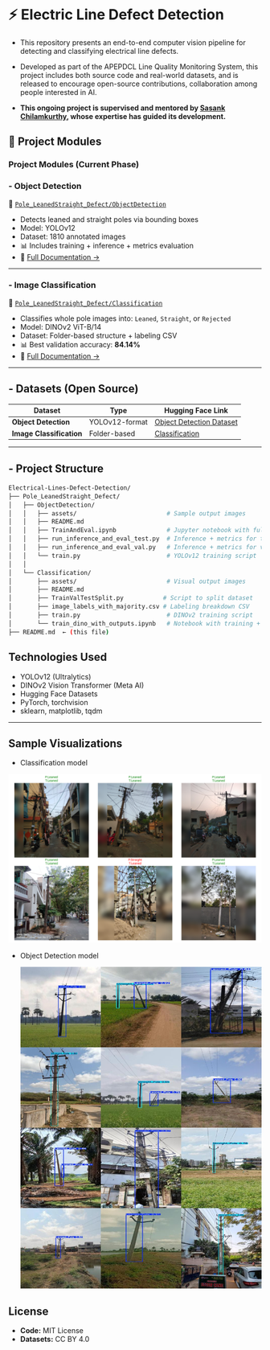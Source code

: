 # ⚡ Electric Line Defect Detection

- This repository presents an end-to-end computer vision pipeline for detecting and classifying electrical line defects.

- Developed as part of the APEPDCL Line Quality Monitoring System, this project includes both source code and real-world datasets, and is released to encourage open-source contributions, collaboration among people interested in AI.
  
-  **This ongoing project is supervised and mentored by [Sasank Chilamkurthy](https://chsasank.com/about/), whose expertise has guided its development.** 

## 📂 Project Modules
### Project Modules (Current Phase)


### - Object Detection  
📁 [`Pole_LeanedStraight_Defect/ObjectDetection`](./Pole_LeanedStraight_Defect/ObjectDetection)

- Detects leaned and straight poles via bounding boxes  
- Model: YOLOv12  
- Dataset: 1810 annotated images  
- 📊 Includes training + inference + metrics evaluation  
- 📄 [Full Documentation →](https://github.com/sampath-balaji/Electrical-Lines-Defect-Detection/tree/main/Pole_LeanedStraight_Defect/ObjectDetection)

---

### - Image Classification  
📁 [`Pole_LeanedStraight_Defect/Classification`](./Pole_LeanedStraight_Defect/Classification)

- Classifies whole pole images into: `Leaned`, `Straight`, or `Rejected`  
- Model: DINOv2 ViT-B/14  
- Dataset: Folder-based structure + labeling CSV  
- 📊 Best validation accuracy: **84.14%**  
- 📄 [Full Documentation →](https://github.com/sampath-balaji/Electrical-Lines-Defect-Detection/tree/main/Pole_LeanedStraight_Defect/Classification)

---

## - Datasets (Open Source)

| Dataset | Type | Hugging Face Link |
|--------|------|-------------------|
| **Object Detection** | YOLOv12-format | [Object Detection Dataset](https://huggingface.co/datasets/sampath-balaji/Electrical-Lines-Defect-Detection/tree/main/Poles_LeanedStraight/ObjectDetection) |
| **Image Classification** | Folder-based | [Classification](https://huggingface.co/datasets/sampath-balaji/Electrical-Lines-Defect-Detection/tree/main/Poles_LeanedStraight/Classification) |

---

## - Project Structure

```bash
Electrical-Lines-Defect-Detection/
├── Pole_LeanedStraight_Defect/
│   ├── ObjectDetection/
│   │   ├── assets/                         # Sample output images
│   │   ├── README.md
│   │   ├── TrainAndEval.ipynb              # Jupyter notebook with full pipeline
│   │   ├── run_inference_and_eval_test.py  # Inference + metrics for test set
│   │   ├── run_inference_and_eval_val.py   # Inference + metrics for val set
│   │   └── train.py                        # YOLOv12 training script
│   │
│   └── Classification/
│       ├── assets/                         # Visual output images
│       ├── README.md
│       ├── TrainValTestSplit.py           # Script to split dataset
│       ├── image_labels_with_majority.csv # Labeling breakdown CSV
│       ├── train.py                        # DINOv2 training script
│       └── train_dino_with_outputs.ipynb   # Notebook with training + visualizations
├── README.md  ← (this file)
```

## Technologies Used

- YOLOv12 (Ultralytics)
- DINOv2 Vision Transformer (Meta AI)
- Hugging Face Datasets
- PyTorch, torchvision
- sklearn, matplotlib, tqdm

---

## Sample Visualizations
- Classification model
<p align="center"> <img src="https://raw.githubusercontent.com/sampath-balaji/Electrical-Lines-Defect-Detection/refs/heads/main/Pole_LeanedStraight_Defect/Classification/assets/val_viz_ep40.png" width="600"/> </p>

- Object Detection model
  <p align="center">
  <img src="https://raw.githubusercontent.com/sampath-balaji/Electrical-Lines-Defect-Detection/refs/heads/main/Pole_LeanedStraight_Defect/ObjectDetection/assets/output.jpeg" width="600"/>
</p>

## License

- **Code:** MIT License  
- **Datasets:** CC BY 4.0
